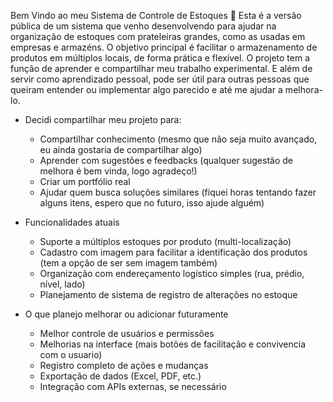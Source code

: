 Bem Vindo ao meu Sistema de Controle de Estoques 🙂
Esta é a versão pública de um sistema que venho desenvolvendo para ajudar na organização de estoques com prateleiras grandes, como as usadas em empresas e armazéns.
O objetivo principal é facilitar o armazenamento de produtos em múltiplos locais, de forma prática e flexível.
O projeto tem a função de aprender e compartilhar meu trabalho experimental. 
E além de servir como aprendizado pessoal, pode ser útil para outras pessoas que queiram entender ou implementar algo parecido e até me ajudar a melhora-lo.

- Decidi compartilhar meu projeto para:
  - Compartilhar conhecimento (mesmo que não seja muito avançado, eu ainda gostaria de compartilhar algo)
  - Aprender com sugestões e feedbacks (qualquer sugestão de melhora é bem vinda, logo agradeço!)
  - Criar um portfólio real
  - Ajudar quem busca soluções similares (fiquei horas tentando fazer alguns itens, espero que no futuro, isso ajude alguém)

- Funcionalidades atuais
  - Suporte a múltiplos estoques por produto (multi-localização)
  - Cadastro com imagem para facilitar a identificação dos produtos (tem a opção de ser sem imagem também)
  - Organização com endereçamento logístico simples (rua, prédio, nível, lado)
  - Planejamento de sistema de registro de alterações no estoque

- O que planejo melhorar ou adicionar futuramente
  - Melhor controle de usuários e permissões
  - Melhorias na interface (mais botões de facilitação e convivencia com o usuario)
  - Registro completo de ações e mudanças
  - Exportação de dados (Excel, PDF, etc.)
  - Integração com APIs externas, se necessário

